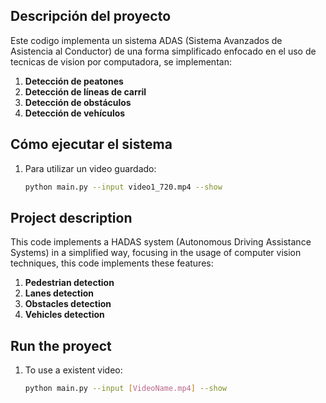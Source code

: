 
## Descripción del proyecto

Este codigo implementa un sistema ADAS (Sistema Avanzados de Asistencia al Conductor) de una forma simplificado enfocado en el uso de tecnicas de vision por computadora, se implementan:

1. **Detección de peatones**
2. **Detección de líneas de carril**
3. **Detección de obstáculos**
4. **Detección de vehículos**


## Cómo ejecutar el sistema

1. Para utilizar un video guardado:
   ```bash 
   python main.py --input video1_720.mp4 --show
   ```

## Project description
This code implements a HADAS system (Autonomous Driving Assistance Systems) in a simplified way, focusing in the usage of computer vision techniques, this code implements these features:
1. **Pedestrian detection**
2. **Lanes detection**
3. **Obstacles detection**
4. **Vehicles detection**

## Run the proyect

1. To use a existent video:
   ```bash
   python main.py --input [VideoName.mp4] --show
   ```

